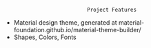                                Project Features

- Material design theme, generated at material-foundation.github.io/material-theme-builder/
- Shapes, Colors, Fonts 